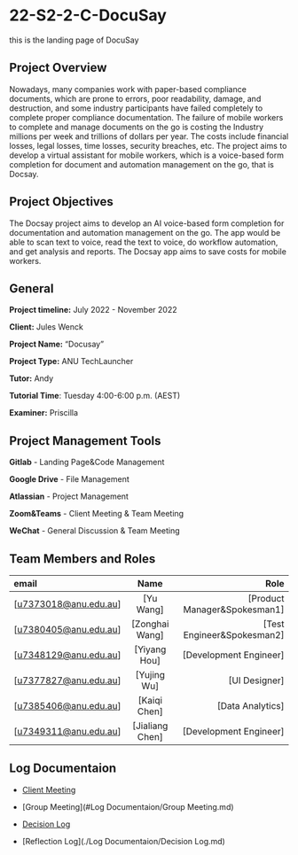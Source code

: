 # 22-S2-2-C-DocuSay
this is the landing page of DocuSay


## Project Overview

Nowadays, many companies work with paper-based compliance documents, which are prone to errors, poor readability, damage, and destruction, and some industry participants have failed completely to complete proper compliance documentation. The failure of mobile workers to complete and manage documents on the go is costing the Industry millions per week and trillions of dollars per year. The costs include financial losses, legal losses, time losses, security breaches, etc. The project aims to develop a virtual assistant for mobile workers, which is a voice-based form completion for document and automation management on the go, that is Docsay.


## Project Objectives

The Docsay project aims to develop an AI voice-based form completion for documentation
and automation management on the go. The app would be able to scan text to voice, read the text to voice, do workflow automation, and get analysis and reports. The Docsay app aims to save costs for mobile workers.


## General
**Project timeline:** July 2022 - November 2022

**Client:**  Jules Wenck

**Project Name:** “Docusay”

**Project Type:**  ANU TechLauncher

**Tutor:** Andy

**Tutorial Time**: Tuesday 4:00-6:00 p.m. (AEST)

**Examiner:** Priscilla


## Project Management Tools
**Gitlab** - Landing Page&Code Management

**Google Drive** - File Management

**Atlassian** - Project Management

**Zoom&Teams** - Client Meeting & Team Meeting

**WeChat** - General Discussion & Team Meeting

## Team Members and Roles

| email        |      Name      |                   Role |
|:-----------|:--------------:|-----------------------:|
| [u7373018@anu.edu.au] |   [Yu Wang]    |      [Product Manager&Spokesman1] |
| [u7380405@anu.edu.au] | [Zonghai Wang] |          [Test Engineer&Spokesman2] |
| [u7348129@anu.edu.au] |  [Yiyang Hou]  | [Development Engineer] |
| [u7377827@anu.edu.au] |  [Yujing Wu]   |        [UI Designer] |
| [u7385406@anu.edu.au] |  [Kaiqi Chen]   |        [Data Analytics] |
| [u7349311@anu.edu.au] |  [Jialiang Chen]   |        [Development Engineer] |


## Log Documentaion

* [Client Meeting](Log-Documentaion/Client-Meeting)

* [Group Meeting](#Log Documentaion/Group Meeting.md) 

* [Decision Log](./Log-Documentaion/Decision-Log.md)

* [Reflection Log](./Log Documentaion/Decision Log.md)




